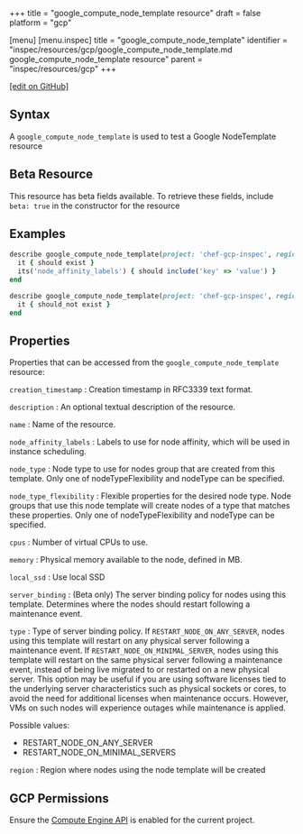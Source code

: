 +++
title = "google_compute_node_template resource"
draft = false
platform = "gcp"

[menu]
  [menu.inspec]
    title = "google_compute_node_template"
    identifier = "inspec/resources/gcp/google_compute_node_template.md google_compute_node_template resource"
    parent = "inspec/resources/gcp"
+++

[\[edit on GitHub\]](https://github.com/inspec/inspec-gcp/blob/master/docs/resources/google_compute_node_template.md)

## Syntax

A `google_compute_node_template` is used to test a Google NodeTemplate resource

## Beta Resource

This resource has beta fields available. To retrieve these fields, include `beta: true` in the constructor for the resource

## Examples

```ruby
describe google_compute_node_template(project: 'chef-gcp-inspec', region: 'europe-west2', name: 'inspec-node-template') do
  it { should exist }
  its('node_affinity_labels') { should include('key' => 'value') }
end

describe google_compute_node_template(project: 'chef-gcp-inspec', region: 'europe-west2', name: 'nonexistent') do
  it { should_not exist }
end
```

## Properties

Properties that can be accessed from the `google_compute_node_template` resource:

`creation_timestamp`
: Creation timestamp in RFC3339 text format.

`description`
: An optional textual description of the resource.

`name`
: Name of the resource.

`node_affinity_labels`
: Labels to use for node affinity, which will be used in instance scheduling.

`node_type`
: Node type to use for nodes group that are created from this template. Only one of nodeTypeFlexibility and nodeType can be specified.

`node_type_flexibility`
: Flexible properties for the desired node type. Node groups that use this node template will create nodes of a type that matches these properties. Only one of nodeTypeFlexibility and nodeType can be specified.

`cpus`
: Number of virtual CPUs to use.

`memory`
: Physical memory available to the node, defined in MB.

`local_ssd`
: Use local SSD

`server_binding`
: (Beta only) The server binding policy for nodes using this template. Determines where the nodes should restart following a maintenance event.

`type`
: Type of server binding policy. If `RESTART_NODE_ON_ANY_SERVER`, nodes using this template will restart on any physical server following a maintenance event. If `RESTART_NODE_ON_MINIMAL_SERVER`, nodes using this template will restart on the same physical server following a maintenance event, instead of being live migrated to or restarted on a new physical server. This option may be useful if you are using software licenses tied to the underlying server characteristics such as physical sockets or cores, to avoid the need for additional licenses when maintenance occurs. However, VMs on such nodes will experience outages while maintenance is applied.

  Possible values:
  - RESTART_NODE_ON_ANY_SERVER
  - RESTART_NODE_ON_MINIMAL_SERVERS

`region`
: Region where nodes using the node template will be created

## GCP Permissions

Ensure the [Compute Engine API](https://console.cloud.google.com/apis/library/compute.googleapis.com/) is enabled for the current project.

